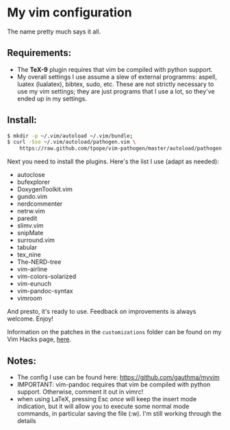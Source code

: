 My vim configuration
===
The name pretty much says it all. 

Requirements:
---
 - The **TeX-9** plugin requires that vim be compiled with python support.
 - My overall settings I use assume a slew of external programms: aspell, luatex (lualatex), bibtex, sudo, etc. These are not  strictly necessary to use my vim settings; they are just programs that I use a lot, so they've ended up in my settings.

Install:
---
```bash
$ mkdir -p ~/.vim/autoload ~/.vim/bundle;
$ curl -Sso ~/.vim/autoload/pathogen.vim \
    https://raw.github.com/tpope/vim-pathogen/master/autoload/pathogen.vim
```

Next you need to install the plugins. Here's the list I use (adapt
as needed):

- autoclose
- bufexplorer
- DoxygenToolkit.vim
- gundo.vim
- nerdcommenter
- netrw.vim
- paredit
- slimv.vim
- snipMate
- surround.vim
- tabular
- tex_nine
- The-NERD-tree
- vim-airline
- vim-colors-solarized
- vim-eunuch
- vim-pandoc-syntax
- vimroom

And presto, it's ready to use. Feedback on improvements is always welcome. Enjoy!

Information on the patches in the `customizations` folder can be
found on my Vim Hacks page, [here](http://erroneousthoughts.org/vim-hacks/).

Notes:
---
 - The config I use can be found here: https://github.com/gauthma/myvim
 - IMPORTANT: vim-pandoc requires that vim be compiled with python support. Otherwise, comment it out in vimrc!
 - when using LaTeX, pressing Esc *once* will keep the insert mode indication, but it will allow you to execute some normal mode commands, in particular saving the file (:w). I'm still working through the details
